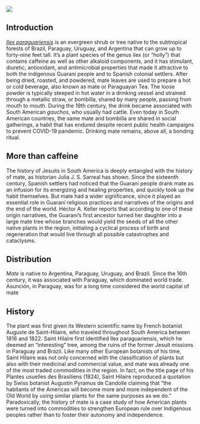 <a href="https://juncture-digital.org"><img src="https://juncture-digital.org/images/ve-button.png"></a>

<param ve-config 
       title="Yerba Mate: From Sacred Drink to Caffeinated Star"
       author="Lucas Mertehikian"
       banner="Yerbamate1.jpg" 
       layout="vertical">

## Introduction

[_Ilex paraguariensis_](https://powo.science.kew.org/taxon/urn:lsid:ipni.org:names:315555-2) is an evergreen shrub or tree native to the subtropical forests of Brazil, Paraguay, Uruguay, and Argentina that can grow up to forty-nine feet tall. It’s a plant species of the genus ilex (or “holly”) that contains caffeine as well as other alkaloid components, and it has stimulant, diuretic, antioxidant, and antimicrobial properties that made it attractive to both the <span eid="Q46429">indigenous Guaraní people </span> and to Spanish colonial settlers. After being dried, roasted, and powdered, mate leaves are used to prepare a hot or cold beverage, also known as mate or Paraguayan Tea. The loose powder is typically steeped in hot water in a <span data-mouseover-image-zoomto="210,315,148,134">drinking vessel</span> and strained through a metallic straw, or bombilla, shared by many people, passing from mouth to mouth. During the 19th century, the drink became associated with South American _gauchos_, who usually had <span data-mouseover-image-zoomto="7,383,230,217">cattle</span>. Even today in South American countries, the same mate and bombilla are shared in social gatherings, a habit that has endured despite recent public health campaigns to prevent <span eid="Q84263196">COVID-19 pandemic</span>. Drinking mate remains, above all, a bonding ritual.

<param ve-image
       manifest="https://iiif.juncture-digital.org/manifest/32bab4d021e938b4f933e82c435908843d8ab9c0e2a3289778c31ad8562389c4"
       label="Gaucho Drinking Mate"
       description="Painting by Juan Manuel Blanes"
       license="public domain"
       region="47,117,470,373">
       
## More than caffeine

The history of Jesuits in South America is deeply entangled with the history of mate, as historian Julia J. S. Sarreal has shown. Since the sixteenth century, Spanish settlers had noticed that the Guaraní people drank mate as an infusion for its energizing and healing properties, and quickly took up the habit themselves. But mate had a wider significance, since it played an essential role in Guaraní religious practices and narratives of the origins and the end of the world. Héctor A. Keller reports that according to one of these origin narratives, the Guaraní’s first ancestor turned her daughter into a large mate tree whose branches would yield the seeds of all the other native plants in the region, initiating a cyclical process of birth and regeneration that would live through all possible catastrophes and cataclysms.

<param ve-video id="-BW1-pE4XaE">

## Distribution

_Mate_ is native to Argentina, Paraguay, Uruguay, and Brazil. Since the 16th century, it was associated with Paraguay, which dominated world trade. <span data-mouseover-map-flyto="-25.311734, -57.547280, 14">Asunción</span>, in Paraguay, was for a long time considered the world capital of mate

<param ve-entity eid="Q733">
<param ve-entity eid="Q414">
<param ve-map
center="Q733"
zoom="5"
title="Yerba Mate"
prefer-geojson>



## History 

The plant was first given its Western scientific name by French botanist Auguste de Saint-Hilaire, who traveled throughout South America between 1816 and 1822. Saint Hilaire first identified Ilex paraguariensis, which he deemed an “interesting” tree, among the ruins of the former Jesuit missions in Paraguay and Brazil.  Like many other European botanists of his time, Saint Hilaire was not only concerned with the classification of plants but also with their medicinal and commercial value, and mate was already one of the most traded commodities in the region. In fact, on the title page of his Plantes usuelles des Brasiliens (1824), Saint Hilaire reproduced a quotation by Swiss botanist Augustin Pyramus de Candolle claiming that “the habitants of the Americas will become more and more independent of the Old World by using similar plants for the same purposes as we do.” Paradoxically, the history of mate is a case study of how American plants were turned into commodities to strengthen European rule over Indigenous peoples rather than to foster their autonomy and independence.

<param ve-iframe
src="https://archive.org/details/plantesusuellesd00sain/page/n4/mode/1up?view=theater&output=embed">

       


